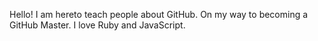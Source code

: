Hello! I am hereto teach people about GitHub.
On my way to becoming a GitHub Master. I love Ruby and JavaScript.